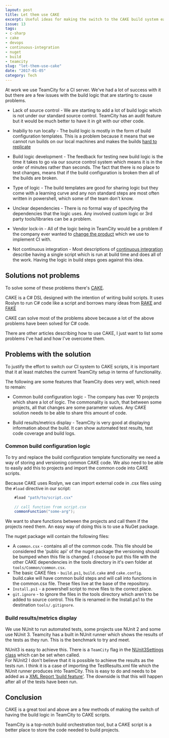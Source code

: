 ```yaml
---
layout: post
title: Let them use CAKE
excerpt: Useful ideas for making the switch to the CAKE build system easier
issue: 13
tags: 
- c-sharp
- cake
- devops
- continuous-integration
- nuget
- build
- teamcity
slug: "let-them-use-cake"
date: "2017-01-05"
category: Tech
---
```



At work we use TeamCity for a CI server. 
We've had a lot of success with it but there are a few issues with the build logic that are starting to cause problems.

-  Lack of source control  -  We are starting to add a lot of build logic which is not under our standard source control.  TeamCity has an audit feature but it would be much better to have it in git with our other code.

-  Inabiliy to run locally - The build logic is mostly in the form of build configuration templates. 
This is a problem because it means that we cannot run builds on our local machines and makes the builds [hard to replicate](https://www.thoughtworks.com/radar/techniques/programming-in-your-ci-cd-tool)

- Build logic development  - The feedback for testing new build logic is the time it takes to go via our source control system which means it is in the order of minutes rather than seconds.
The fact that there is no place to test changes, means that if the build configuration is broken then all of the builds are broken.

- Type of logic  - The build templates are good for sharing logic but they come with a learning curve and any non standard steps are most often written in powershell, which some of the team don't know.

- Unclear dependencies - There is no formal way of specifying the dependencies that the logic uses. Any involved custom logic or 3rd party tools/libraries can be a problem.

- Vendor lock-in - All of the logic being in TeamCity would be a problem if the company ever wanted to [change the product](https://aws.amazon.com/blogs/aws/aws-codebuild-fully-managed-build-service/) which we use to implement CI with. 

- Not continuous integration - Most descriptions of [continuous integration](http://www.martinfowler.com/articles/continuousIntegration.html) describe having a single script which is run at build time and does all of the work. Having the logic in build steps goes against this idea.


## Solutions not problems ##

To solve some of these problems there's [CAKE](http://cakebuild.net/). 

CAKE is a C# DSL designed with the intention of writing build scripts. It uses Roslyn to run C# code like a script and borrows many ideas from [RAKE](https://ruby.github.io/rake/) and [FAKE](http://fsharp.github.io/FAKE/)

CAKE can solve most of the problems above because a lot of the above problems have been solved for C# code.

There are other articles describing how to use CAKE, I just want to list some problems I've had and how I've overcome them.

## Problems with the solution ##

To justify the effort to switch our CI system to CAKE scripts, it is important that it at least matches the current TeamCity setup in terms of functionality.

The following are some features that TeamCity does very well, which need to remain:

- Common build configuration logic - The company has over 10 projects which share a lot of logic. The commonality is such, that between some projects, all that changes are some parameter values. Any CAKE solution needs to be able to share this amount of code.

- Build results/metrics display - TeamCity is very good at displaying information about the build. 
It can show automated test results, test code coverage and build logs.


### Common build configuration logic ###

To try and replace the build configuration template functionality we need a way of storing and versioning common CAKE code.
We also need to be able to easily add this to projects and import the common code into CAKE scripts.

Because CAKE uses Roslyn, we can import external code in .csx files using the `#load` directive in our script:

``` csharp
    #load "path/to/script.csx"
    
    // call function from script.csx
    commonFunction("some-arg");
```

We want to share functions between the projects and call them if the projects need them. An easy way of doing this is to use a NuGet package.

The nuget package will contain the following files:

- A `common.csx` - contains all of the common code. This file should be considered the 'public api' of the nuget package the versioning should be bumped when this file is changed. I choose to put this file with the other CAKE dependencies in the tools directory in it's own folder at `tools/Common/common.csx`.
- The basic CAKE files - `build.ps1`, `build.cake` and `cake.config`. build.cake will have common build steps and will call into functions in the common.csx file. These files live at the base of the repository.
- `Install.ps1` -  a powershell script to move files to the correct place.
- `git.ignore` - to ignore the files in the tools directory which aren't to be added to source control. This file is renamed in the Install.ps1 to the destination `tools/.gitignore`. 



### Build results/metrics display ###

We use NUnit to run automated tests, some projects use NUnit 2 and some use NUnit 3.
Teamcity has a built in NUnit runner which shows the results of the tests as they run. This is the benchmark to try and meet.

NUnit3 is easy to achieve this. There is a `TeamCity` flag in the [NUnit3Settings class](http://cakebuild.net/api/cake.common.tools.nunit/7bd0c6da) which can be set when called.  
For NUnit2 I don't believe that it is possible to achieve the results as the tests run. I think it is a case of importing the TestResults.xml file which the NUnit runner produces into TeamCity. This is easy to do and needs to be added as a [XML Report 'build feature'](https://confluence.jetbrains.com/display/TCD10/XML+Report+Processing). The downside is that this will happen after all of the tests have been run.

## Conclusion ##

CAKE is a great tool and above are a few methods of making the switch of having the build logic in TeamCity to CAKE scripts.

TeamCity is a top-notch build orchestration tool, but a CAKE script is a better place to store the code needed to build projects.













